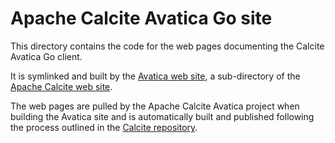 <!--
{% comment %}
Licensed to the Apache Software Foundation (ASF) under one or more
contributor license agreements.  See the NOTICE file distributed with
this work for additional information regarding copyright ownership.
The ASF licenses this file to you under the Apache License, Version 2.0
(the "License"); you may not use this file except in compliance with
the License.  You may obtain a copy of the License at

http://www.apache.org/licenses/LICENSE-2.0

Unless required by applicable law or agreed to in writing, software
distributed under the License is distributed on an "AS IS" BASIS,
WITHOUT WARRANTIES OR CONDITIONS OF ANY KIND, either express or implied.
See the License for the specific language governing permissions and
limitations under the License.
{% endcomment %}
-->

# Apache Calcite Avatica Go site

This directory contains the code for the web pages documenting the Calcite Avatica Go client.

It is symlinked and built by the [Avatica web site](https://calcite.apache.org/avatica),
a sub-directory of the [Apache Calcite web site](https://calcite.apache.org).

The web pages are pulled by the Apache Calcite Avatica project when building the Avatica site and is automatically 
built and published following the process outlined in the [Calcite repository](https://github.com/apache/calcite/blob/master/site/README.md).